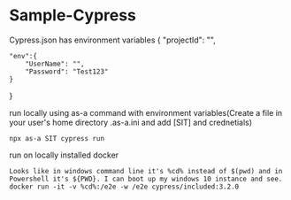 # Sample-Cypress

Cypress.json has environment variables {
    "projectId": "",

    "env":{
        "UserName": "",
        "Password": "Test123"
    }

}

run locally using as-a command with environment variables(Create a file in your user's home directory .as-a.ini and add [SIT] and crednetials)

    npx as-a SIT cypress run
    
run on locally installed docker

    Looks like in windows command line it's %cd% instead of $(pwd) and in Powershell it's ${PWD}. I can boot up my windows 10 instance and see.
    docker run -it -v %cd%:/e2e -w /e2e cypress/included:3.2.0

